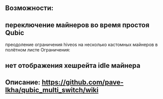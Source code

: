 ## Возможности:

## переключение майнеров во время простоя Qubic
преодоление ограничения hiveos на несколько кастомных майнеров в полётном листе
Ограничения:

## нет отображения хешрейта idle майнера
## Описание: https://github.com/pave-lkha/qubic_multi_switch/wiki
